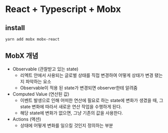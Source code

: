 # React + Typescript + Mobx

## install

```shell
yarn add mobx mobx-react
```

## MobX 개념

- Observable (관찰받고 있는 state)
  - 리엑트 안에서 사용되는 글로벌 상태를 직접 변경하여 어떻게 상태가 변경 됐는지 파악하는 요소
  - Observable이 적용 된 state가 변경되면 observer한테 알려줌
- Computed Value (연산된 값)
  - 이벤트 발생으로 인해 어떠한 연산에 필요로 하는 state에 변화가 생겼을 때, 그 state 변화에 따라서 새로운 연산 작업을 수행하게 된다.
  - 해당 state에 변화가 없으면, 그냥 기존의 값을 사용한다.
- Actions (액션)
  - 상태에 어떻게 변화를 일으킬 것인지 정의하는 부분

